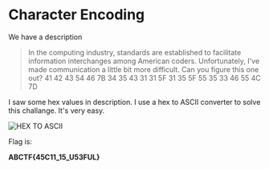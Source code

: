 # Character Encoding
We have a description

> In the computing industry, standards are established to facilitate information interchanges among American coders. Unfortunately, I've made communication a little bit more difficult. Can you figure this one out? 41 42 43 54 46 7B 34 35 43 31 31 5F 31 35 5F 55 35 33 46 55 4C 7D

I saw some hex values in description. I use a hex to ASCII converter to solve this challange. It's very easy.

![HEX TO ASCII](hex_to_ascii.png)

Flag is:

**ABCTF{45C11_15_U53FUL}**
